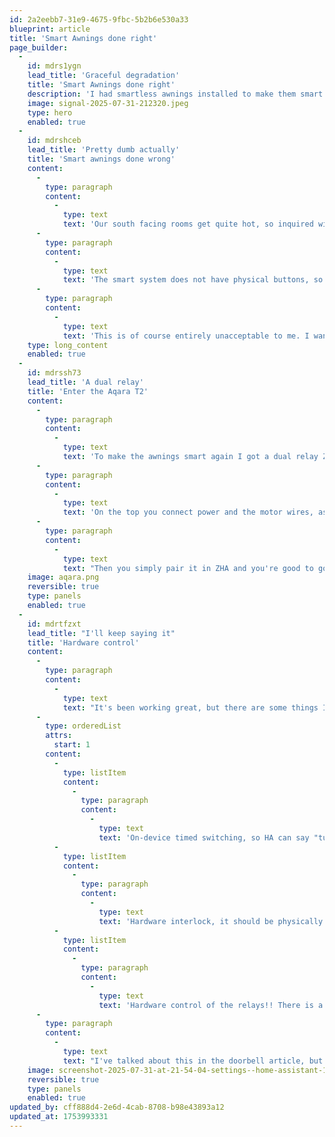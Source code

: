 ```yaml
---
id: 2a2eebb7-31e9-4675-9fbc-5b2b6e530a33
blueprint: article
title: 'Smart Awnings done right'
page_builder:
  -
    id: mdrs1ygn
    lead_title: 'Graceful degradation'
    title: 'Smart Awnings done right'
    description: 'I had smartless awnings installed to make them smart the right way.'
    image: signal-2025-07-31-212320.jpeg
    type: hero
    enabled: true
  -
    id: mdrshceb
    lead_title: 'Pretty dumb actually'
    title: 'Smart awnings done wrong'
    content:
      -
        type: paragraph
        content:
          -
            type: text
            text: 'Our south facing rooms get quite hot, so inquired with an installations company about awnings, of which they had three varieties. A hand-cranked system, an electric system with a physical knob, and a smart system with a remote and a hub.'
      -
        type: paragraph
        content:
          -
            type: text
            text: 'The smart system does not have physical buttons, so if the remote is lost or empty there is no fallback. Besides the remote, it can connect to a special smart hub that connects to the cloud and has an app.'
      -
        type: paragraph
        content:
          -
            type: text
            text: 'This is of course entirely unacceptable to me. I want to connect it locally to Home Assistant, and I want a physical fallback. So I ordered the electric system with the knob.'
    type: long_content
    enabled: true
  -
    id: mdrssh73
    lead_title: 'A dual relay'
    title: 'Enter the Aqara T2'
    content:
      -
        type: paragraph
        content:
          -
            type: text
            text: 'To make the awnings smart again I got a dual relay Zigbee module from Aqara that has an interlock mode specifically for this type of application, and an adequate current rating for my motors.'
      -
        type: paragraph
        content:
          -
            type: text
            text: 'On the top you connect power and the motor wires, as well as the wet switching jumper, and on the bottom you connect the original three-way switch.'
      -
        type: paragraph
        content:
          -
            type: text
            text: "Then you simply pair it in ZHA and you're good to go. Of course it doesn't provide accurate position control, but you can easily set up some time-based automations and helpers to automatically open and close them."
    image: aqara.png
    reversible: true
    type: panels
    enabled: true
  -
    id: mdrtfzxt
    lead_title: "I'll keep saying it"
    title: 'Hardware control'
    content:
      -
        type: paragraph
        content:
          -
            type: text
            text: "It's been working great, but there are some things I would do different in a hypothetical Sanctuary Systems dual relay."
      -
        type: orderedList
        attrs:
          start: 1
        content:
          -
            type: listItem
            content:
              -
                type: paragraph
                content:
                  -
                    type: text
                    text: 'On-device timed switching, so HA can say "turn on for 20 seconds" and then crash and it''ll still turn off.'
          -
            type: listItem
            content:
              -
                type: paragraph
                content:
                  -
                    type: text
                    text: 'Hardware interlock, it should be physically impossible to short anything, rather than a software setting.'
          -
            type: listItem
            content:
              -
                type: paragraph
                content:
                  -
                    type: text
                    text: 'Hardware control of the relays!! There is a noticeable delay between the physical knob and the relay triggering which is unacceptable even for software control.'
      -
        type: paragraph
        content:
          -
            type: text
            text: "I've talked about this in the doorbell article, but I want to be able to open and close my awnings if Home Assistant is offline, and even if the microcontroller crashes. Between the switch and the motor should be at most a relay and some transistors."
    image: screenshot-2025-07-31-at-21-54-04-settings--home-assistant-1753991827.png
    reversible: true
    type: panels
    enabled: true
updated_by: cff888d4-2e6d-4cab-8708-b98e43893a12
updated_at: 1753993331
---
```

